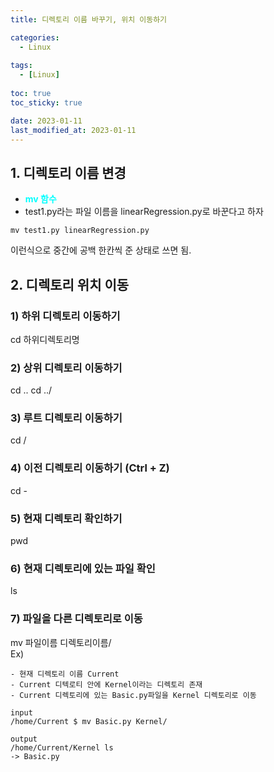 ```yaml
---
title: 디렉토리 이름 바꾸기, 위치 이동하기

categories: 
  - Linux
  
tags:
  - [Linux]
  
toc: true
toc_sticky: true

date: 2023-01-11
last_modified_at: 2023-01-11
---
```


## 1. 디렉토리 이름 변경

- <span style = "color:aqua">**mv 함수**</span>
- test1.py라는 파일 이름을 linearRegression.py로 바꾼다고 하자

```
mv test1.py linearRegression.py
```
이런식으로 중간에 공백 한칸씩 준 상태로 쓰면 됨.

## 2. 디렉토리 위치 이동
### 1) 하위 디렉토리 이동하기
cd 하위디렉토리명

### 2) 상위 디렉토리 이동하기
cd ..
cd ../
 
### 3) 루트 디렉토리 이동하기
cd /

### 4) 이전 디렉토리 이동하기 (Ctrl + Z)
cd -

### 5) 현재 디렉토리 확인하기
pwd

### 6) 현재 디렉토리에 있는 파일 확인
ls

### 7) 파일을 다른 디렉토리로 이동
mv 파일이름 디렉토리이름/  
Ex)
```
- 현재 디렉토리 이름 Current
- Current 디텍로티 안에 Kernel이라는 디렉토리 존재
- Current 디렉토리에 있는 Basic.py파일을 Kernel 디렉토리로 이동

input
/home/Current $ mv Basic.py Kernel/

output
/home/Current/Kernel ls
-> Basic.py
```
